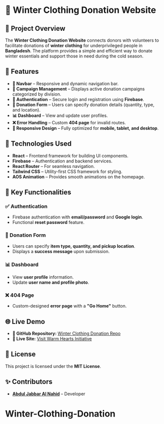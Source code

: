 

# 🧥 Winter Clothing Donation Website  

## 🌟 Project Overview  
The **Winter Clothing Donation Website** connects donors with volunteers to facilitate donations of **winter clothing** for underprivileged people in **Bangladesh**. The platform provides a simple and efficient way to donate winter essentials and support those in need during the cold season.  

## 🚀 Features  

- **🔗 Navbar** – Responsive and dynamic navigation bar.  
- **🎯 Campaign Management** – Displays active donation campaigns categorized by division.  
- **🔐 Authentication** – Secure login and registration using **Firebase**.  
- **📝 Donation Form** – Users can specify donation details (quantity, type, and location).  
- **📊 Dashboard** – View and update user profiles.  
- **❌ Error Handling** – Custom **404 page** for invalid routes.  
- **📱 Responsive Design** – Fully optimized for **mobile, tablet, and desktop**.  

## 🔑 Technologies Used  

- **React** – Frontend framework for building UI components.  
- **Firebase** – Authentication and backend services.  
- **React Router** – For seamless navigation.  
- **Tailwind CSS** – Utility-first CSS framework for styling.  
- **AOS Animation** – Provides smooth animations on the homepage.  

## 🧩 Key Functionalities  

### ✅ Authentication  
- Firebase authentication with **email/password** and **Google login**.  
- Functional **reset password** feature.  

### 🎁 Donation Form  
- Users can specify **item type, quantity, and pickup location**.  
- Displays a **success message** upon submission.  

### 📊 Dashboard  
- View **user profile** information.  
- Update **user name and profile photo**.  

### ❌ 404 Page  
- Custom-designed **error page** with a **"Go Home"** button.  

## 🌐 Live Demo  

- **🔗 GitHub Repository:** [Winter Clothing Donation Repo](https://github.com/abnahid/Winter-Clothing-Donation)  
- **🚀 Live Site:** [Visit Warm Hearts Initiative](https://warm-hearts-initative.netlify.app/)  

## 📝 License  

This project is licensed under the **MIT License**.  

## ✨ Contributors  

- **[Abdul Jabbar Al Nahid](https://github.com/abnahid)** – Developer  

# Winter-Clothing-Donation
